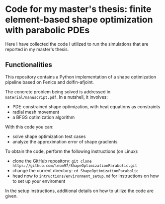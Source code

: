 # Code for my master's thesis: finite element-based shape optimization with parabolic PDEs

Here I have collected the code I utilized to run the simulations that are reported in my master's thesis.

## Functionalities

This repository contains a Python implementation of a shape optimization pipeline based on Fenics and dolfin-afjoint.

The concrete problem being solved is addressed in `material/manuscript.pdf`. In a nutshell, it involves:
- PDE-constrained shape optimization, with heat equations as constraints
- radial mesh movement
- a BFGS optimization algorithm

With this code you can:
- solve shape optimization test cases
- analyze the approximation error of shape gradients

To obtain the code, perform the following instructions (on Linux):
- clone the GitHub repository: `git clone https://github.com/leom97/ShapeOptimizationParabolic.git`
- change the current directory: `cd ShapeOptimizationParabolic`
- head now to `intructions/environment_setup.md` for instructions on how to set up your enviroment

In the setup instructions, additional details on how to utilize the code are given.

